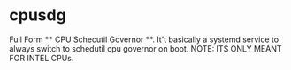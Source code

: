 # cpusdg
Full Form ** CPU Schecutil Governor **. It't basically a systemd service to always switch to schedutil cpu governor on boot. NOTE: ITS ONLY MEANT FOR INTEL CPUs.
